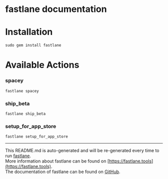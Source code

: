fastlane documentation
================
# Installation
```
sudo gem install fastlane
```
# Available Actions
### spacey
```
fastlane spacey
```

### ship_beta
```
fastlane ship_beta
```

### setup_for_app_store
```
fastlane setup_for_app_store
```


----

This README.md is auto-generated and will be re-generated every time to run [fastlane](https://fastlane.tools).  
More information about fastlane can be found on [https://fastlane.tools](https://fastlane.tools).  
The documentation of fastlane can be found on [GitHub](https://github.com/fastlane/fastlane).